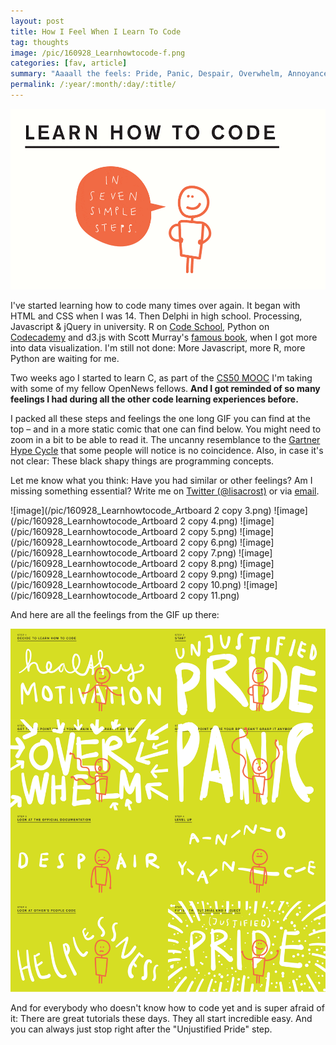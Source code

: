 ```yaml
---
layout: post
title: How I Feel When I Learn To Code
tag: thoughts
image: /pic/160928_Learnhowtocode-f.png
categories: [fav, article]
summary: "Aaaall the feels: Pride, Panic, Despair, Overwhelm, Annoyance."
permalink: /:year/:month/:day/:title/
---
```



![image](/pic/160929_LearnHowToCode.gif)

I've started learning how to code many times over again. It began with HTML and CSS when I was 14. Then Delphi in high school. Processing, Javascript & jQuery in university. R on [Code School](http://tryr.codeschool.com/), Python on [Codecademy](https://www.codecademy.com/) and d3.js with Scott Murray's [famous book](http://alignedleft.com/work/d3-book), when I got more into data visualization. I'm still not done: More Javascript, more R, more Python are waiting for me.

Two weeks ago I started to learn C, as part of the [CS50 MOOC](cs50.tv/2015/fall/) I'm taking with some of my fellow OpenNews fellows. **And I got reminded of so many feelings I had during all the other code learning experiences before.**

I packed all these steps and feelings the one long GIF you can find at the top – and in a more static comic that one can find below. You might need to zoom in a bit to be able to read it. The uncanny resemblance to the [Gartner Hype Cycle](http://www.gartner.com/technology/research/methodologies/hype-cycle.jsp) that some people will notice is no coincidence. Also, in case it's not clear: These black shapy things are programming concepts.

Let me know what you think: Have you had similar or other feelings? Am I missing something essential? Write me on [Twitter (@lisacrost)](https://twitter.com/lisacrost) or via [email](mailto:lisacharlotterost@gmail.com).


![image](/pic/160928_Learnhowtocode_Artboard 2 copy 3.png)
![image](/pic/160928_Learnhowtocode_Artboard 2 copy 4.png)
![image](/pic/160928_Learnhowtocode_Artboard 2 copy 5.png)
![image](/pic/160928_Learnhowtocode_Artboard 2 copy 6.png)
![image](/pic/160928_Learnhowtocode_Artboard 2 copy 7.png)
![image](/pic/160928_Learnhowtocode_Artboard 2 copy 8.png)
![image](/pic/160928_Learnhowtocode_Artboard 2 copy 9.png)
![image](/pic/160928_Learnhowtocode_Artboard 2 copy 10.png)
![image](/pic/160928_Learnhowtocode_Artboard 2 copy 11.png)

And here are all the feelings from the GIF up there:

![image](/pic/160928_Learnhowtocode_feelings.png)

And for everybody who doesn't know how to code yet and is super afraid of it: There are great tutorials these days. They all start incredible easy. And you can always just stop right after the "Unjustified Pride" step.
